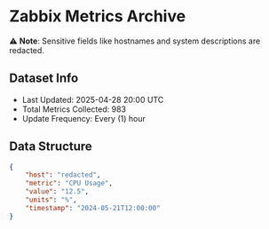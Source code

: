 # Zabbix Metrics Archive

⚠️ **Note**: Sensitive fields like hostnames and system descriptions are redacted.

## Dataset Info
- Last Updated: 2025-04-28 20:00 UTC
- Total Metrics Collected: 983
- Update Frequency: Every (1) hour

## Data Structure
```json
{
    "host": "redacted",
    "metric": "CPU Usage",
    "value": "12.5",
    "units": "%",
    "timestamp": "2024-05-21T12:00:00"
}
```
